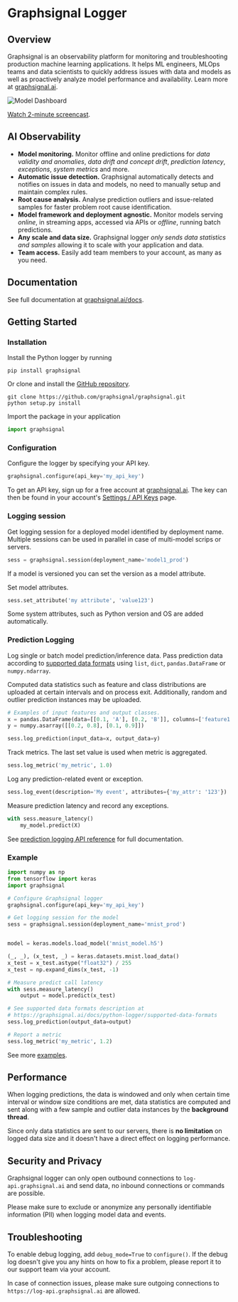 # Graphsignal Logger


## Overview

Graphsignal is an observability platform for monitoring and troubleshooting production machine learning applications. It helps ML engineers, MLOps teams and data scientists to quickly address issues with data and models as well as proactively analyze model performance and availability. Learn more at [graphsignal.ai](https://graphsignal.ai).

![Model Dashboard](readme-screenshot.png)

[Watch 2-minute screencast](https://www.youtube.com/watch?v=g_wNa9A8gr4).

## AI Observability

* **Model monitoring.** Monitor offline and online predictions for *data validity and anomalies*, *data drift and concept drift*, *prediction latency*, *exceptions*, *system metrics* and more.
* **Automatic issue detection.** Graphsignal automatically detects and notifies on issues in data and models, no need to manually setup and maintain complex rules.
* **Root cause analysis.** Analyse prediction outliers and issue-related samples for faster problem root cause identification.
* **Model framework and deployment agnostic.** Monitor models serving *online*, in streaming apps, accessed via APIs or *offline*, running batch predictions.
* **Any scale and data size.** Graphsignal logger *only sends data statistics and samples* allowing it to scale with your application and data.
* **Team access.** Easily add team members to your account, as many as you need.


## Documentation

See full documentation at [graphsignal.ai/docs](https://graphsignal.ai/docs/).


## Getting Started

### Installation

Install the Python logger by running

```
pip install graphsignal
```

Or clone and install the [GitHub repository](https://github.com/graphsignal/graphsignal).

```
git clone https://github.com/graphsignal/graphsignal.git
python setup.py install
```

Import the package in your application

```python
import graphsignal
```

### Configuration

Configure the logger by specifying your API key.

```python
graphsignal.configure(api_key='my_api_key')
```

To get an API key, sign up for a free account at [graphsignal.ai](https://graphsignal.ai). The key can then be found in your account's [Settings / API Keys](https://app.graphsignal.ai/settings/api_keys) page.


### Logging session

Get logging session for a deployed model identified by deployment name. Multiple sessions can be used in parallel in case of multi-model scrips or servers.

```python
sess = graphsignal.session(deployment_name='model1_prod')
```

If a model is versioned you can set the version as a model attribute.

Set model attributes.

```python
sess.set_attribute('my attribute', 'value123')
```

Some system attributes, such as Python version and OS are added automatically.


### Prediction Logging

Log single or batch model prediction/inference data. Pass prediction data according to [supported data formats](https://graphsignal.ai/docs/python-logger/supported-data-formats) using `list`, `dict`, `pandas.DataFrame` or `numpy.ndarray`.

Computed data statistics such as feature and class distributions are uploaded at certain intervals and on process exit. Additionally, random and outlier prediction instances may be uploaded.


```python
# Examples of input features and output classes.
x = pandas.DataFrame(data=[[0.1, 'A'], [0.2, 'B']], columns=['feature1', 'feature2'])
y = numpy.asarray([[0.2, 0.8], [0.1, 0.9]])

sess.log_prediction(input_data=x, output_data=y)
```

Track metrics. The last set value is used when metric is aggregated.

```python
sess.log_metric('my_metric', 1.0)
```

Log any prediction-related event or exception.

```python
sess.log_event(description='My event', attributes={'my_attr': '123'})
```

Measure prediction latency and record any exceptions.

```python
with sess.measure_latency()
    my_model.predict(X)
```

See [prediction logging API reference](https://graphsignal.ai/docs/python-logger/api-reference/) for full documentation.


### Example

```python
import numpy as np
from tensorflow import keras
import graphsignal

# Configure Graphsignal logger
graphsignal.configure(api_key='my_api_key')

# Get logging session for the model
sess = graphsignal.session(deployment_name='mnist_prod')


model = keras.models.load_model('mnist_model.h5')

(_, _), (x_test, _) = keras.datasets.mnist.load_data()
x_test = x_test.astype("float32") / 255
x_test = np.expand_dims(x_test, -1)

# Measure predict call latency
with sess.measure_latency()
    output = model.predict(x_test)

# See supported data formats description at 
# https://graphsignal.ai/docs/python-logger/supported-data-formats
sess.log_prediction(output_data=output)

# Report a metric
sess.log_metric('my_metric', 1.2)
```

See more [examples](https://github.com/graphsignal/graphsignal/tree/main/examples).


## Performance

When logging predictions, the data is windowed and only when certain time interval or window size conditions are met, data statistics are computed and sent along with a few sample and outlier data instances by the **background thread**.

Since only data statistics are sent to our servers, there is **no limitation** on logged data size and it doesn't have a direct effect on logging performance.


## Security and Privacy

Graphsignal logger can only open outbound connections to `log-api.graphsignal.ai` and send data, no inbound connections or commands are possible. 

Please make sure to exclude or anonymize any personally identifiable information (PII) when logging model data and events.


## Troubleshooting

To enable debug logging, add `debug_mode=True` to `configure()`. If the debug log doesn't give you any hints on how to fix a problem, please report it to our support team via your account.

In case of connection issues, please make sure outgoing connections to `https://log-api.graphsignal.ai` are allowed.
